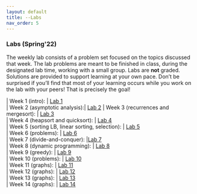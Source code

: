 ```yaml
---
layout: default 
title: --Labs 
nav_order: 5
---
```


### Labs (Spring'22)

The weekly lab consists of a problem set focused on the topics discussed that week. The lab problems are meant to be finished in class, during the designated lab time, working with a small group. Labs are __not__ graded. Solutions are provided to support learning at your own pace.  Don’t be surprised if you’ll find that most of your learning occurs while you work on the lab with your peers! That is precisely the goal!


| Week 1 (intro):  | [Lab 1](docs/lab1.pdf)  
| Week 2 (asymptotic analysis):|  [Lab 2](docs/lab2.pdf) 
| Week 3 (recurrences and mergesort):  | [Lab 3](docs/lab3.pdf)   
| Week 4 (heapsort and quicksort): |   [Lab 4](docs/lab4.pdf)   
| Week 5 (sorting LB, linear sorting, selection): |  [Lab 5](docs/lab5.pdf)   
| Week 6 (problems): |  [Lab 6](docs/lab6.pdf)   
| Week 7 (divide-and-conquer):   |[Lab 7](docs/lab7.pdf)  
| Week 8 (dynamic programming): |   [Lab 8](docs/lab8.pdf)   
| Week 9 (greedy): |  [Lab 9](docs/lab9.pdf)   
| Week 10 (problems): | [Lab 10](docs/lab10.pdf)  
| Week 11 (graphs):  | [Lab 11](docs/lab11.pdf)  
| Week 12 (graphs):  | [Lab 12](docs/lab12.pdf)   
| Week 13 (graphs):  | [Lab 13](docs/lab13.pdf)   
| Week 14 (graphs): | [Lab 14](docs/lab14.pdf)   

